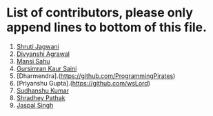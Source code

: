 # List of contributors, please only append lines to bottom of this file.

1. [Shruti Jagwani](https://github.com/shruti8019)
2. [Divyanshi Agrawal](https://github.com/Divyanshi070700)
3. [Mansi Sahu](https://github.com/mansi0703)
4. [Gursimran Kaur Saini](https://github.com/gursimran18)
5. [Dharmendra].(https://github.com/ProgrammingPirates)
6. [Priyanshu Gupta].(https://github.com/wsLord)
7. [Sudhanshu Kumar](https://github.com/sudhanshu1221)
8. [Shradhey Pathak](https://github.com/Shradhey1008)
9. [Jaspal Singh](https://github.com/always0p)
